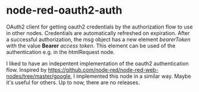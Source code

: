 # node-red-oauth2-auth
OAuth2 client for getting oauth2 credentials by the authorization flow to use in other nodes. Credentials are automatically refreshed on expiration. After a successful authorization, the msg object has a new element *bearerToken* with the value **Bearer** *access token*. This element can be used of the authentication e.g. in the htmlRequest node. 

I liked to have an indepentent implementation of the oauth2 authentication flow. 
Inspired by https://github.com/node-red/node-red-web-nodes/tree/master/google, I implemented this node in a similar way.
Maybe it's useful for others. Up to now, there are no releases.
